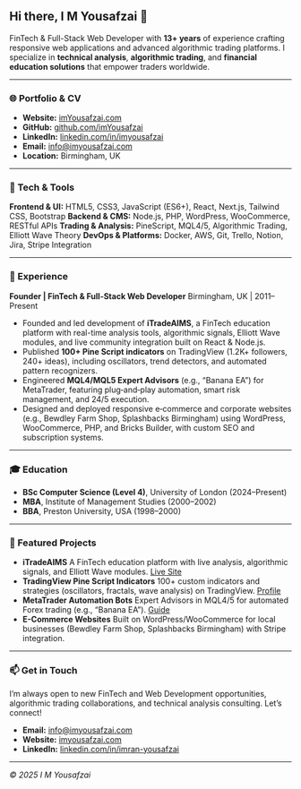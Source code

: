 ## Hi there, I M Yousafzai 👋

FinTech & Full-Stack Web Developer with **13+ years** of experience crafting responsive web applications and advanced algorithmic trading platforms. I specialize in **technical analysis**, **algorithmic trading**, and **financial education solutions** that empower traders worldwide.

---

### 🌐 Portfolio & CV

* **Website:** [imYousafzai.com](https://imyousafzai.com/)
* **GitHub:** [github.com/imYousafzai](https://github.com/immy2good)
* **LinkedIn:** [linkedin.com/in/imyousafzai](https://www.linkedin.com/in/immy-yousafzai/)
* **Email:** [info@imyousafzai.com](mailto:info@imyousafzai.com)
* **Location:** Birmingham, UK

---

### 🧰 Tech & Tools

**Frontend & UI:** HTML5, CSS3, JavaScript (ES6+), React, Next.js, Tailwind CSS, Bootstrap
**Backend & CMS:** Node.js, PHP, WordPress, WooCommerce, RESTful APIs
**Trading & Analysis:** PineScript, MQL4/5, Algorithmic Trading, Elliott Wave Theory
**DevOps & Platforms:** Docker, AWS, Git, Trello, Notion, Jira, Stripe Integration

---

### 💼 Experience

**Founder | FinTech & Full-Stack Web Developer**
Birmingham, UK | 2011–Present

* Founded and led development of **iTradeAIMS**, a FinTech education platform with real-time analysis tools, algorithmic signals, Elliott Wave modules, and live community integration built on React & Node.js.
* Published **100+ Pine Script indicators** on TradingView (1.2K+ followers, 240+ ideas), including oscillators, trend detectors, and automated pattern recognizers.
* Engineered **MQL4/MQL5 Expert Advisors** (e.g., “Banana EA”) for MetaTrader, featuring plug‑and‑play automation, smart risk management, and 24/5 execution.
* Designed and deployed responsive e‑commerce and corporate websites (e.g., Bewdley Farm Shop, Splashbacks Birmingham) using WordPress, WooCommerce, PHP, and Bricks Builder, with custom SEO and subscription systems.

---

### 🎓 Education

* **BSc Computer Science (Level 4)**, University of London (2024–Present)
* **MBA**, Institute of Management Studies (2000–2002)
* **BBA**, Preston University, USA (1998–2000)

---

### 🚀 Featured Projects

* **iTradeAIMS**
  A FinTech education platform with live analysis, algorithmic signals, and Elliott Wave modules. [Live Site](https://itradeaims.net/)
* **TradingView Pine Script Indicators**
  100+ custom indicators and strategies (oscillators, fractals, wave analysis) on TradingView. [Profile](https://www.tradingview.com/)
* **MetaTrader Automation Bots**
  Expert Advisors in MQL4/5 for automated Forex trading (e.g., “Banana EA”). [Guide](https://github.com/IMYousafzai)
* **E-Commerce Websites**
  Built on WordPress/WooCommerce for local businesses (Bewdley Farm Shop, Splashbacks Birmingham) with Stripe integration.

---

### 📫 Get in Touch

I’m always open to new FinTech and Web Development opportunities, algorithmic trading collaborations, and technical analysis consulting. Let’s connect!

* **Email:** [info@imyousafzai.com](mailto:info@imyousafzai.com)
* **Website:** [imyousafzai.com](https://imyousafzai.com/)
* **LinkedIn:** [linkedin.com/in/imran-yousafzai](https://www.linkedin.com/in/imyousafzai/)

---

*© 2025 I M Yousafzai*
